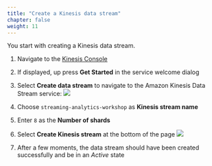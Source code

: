 ```yaml
---
title: "Create a Kinesis data stream"
chapter: false
weight: 11
---
```


You start with creating a Kinesis data stream.

1. Navigate to the [Kinesis Console](https://console.aws.amazon.com/kinesis)

1. If displayed, up press **Get Started** in the service welcome dialog

1. Select **Create data stream** to navigate to the Amazon Kinesis Data Stream service:
	![](/images/kinesis-welcome-create-stream.png)

1. Choose `streaming-analytics-workshop` as **Kinesis stream name** 

1. Enter `8` as the **Number of shards**

1. Select **Create Kinesis stream** at the bottom of the page
	![](/images/kds-create-stream.png)

1. After a few moments, the data stream should have been created successfully and be in an *Active* state

